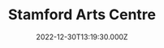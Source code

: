 ---
date: 2022-12-30T13:19:30.000Z
title: Stamford Arts Centre
latitude: 52.651513415722846
longitude: -0.47677228790948906
url: http://www.stamfordartscentre.com
category: checkin
---